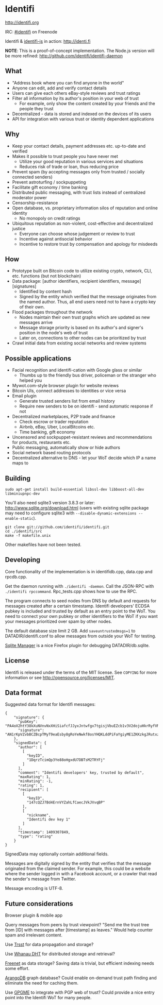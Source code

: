 Identifi
========

http://identifi.org

IRC: [#identifi](https://webchat.freenode.net/?channels=identifi&uio=d4) on Freenode

Identifi & [identifi-js](https://github.com/identifi/identifi-js) in action: http://identi.fi

**NOTE**: This is a proof-of-concept implementation. The Node.js version will be more refined: http://github.com/identifi/identifi-daemon

What
----
- "Address book where you can find anyone in the world"
- Anyone can edit, add and verify contact details
- Users can give each others eBay-style reviews and trust ratings
- Filter all information by its author's position in your web of trust
  - For example, only show the content created by your friends and the people they trust
- Decentralized - data is stored and indexed on the devices of its users
- API for integration with various trust or identity dependent applications

Why
---
- Keep your contact details, payment addresses etc. up-to-date and verified
- Makes it possible to trust people you have never met
  - Utilize your good reputation in various services and situations
  - Reduces risk of trade or loan, thus reducing price
- Prevent spam (by accepting messages only from trusted / socially connected senders)
- Prevent astroturfing / sockpuppeting
- Facilitate gift economy / time banking
- Distributed public messaging, with trust lists instead of centralized moderator power
- Censorship-resistance
- Open database, vs. proprietary information silos of reputation and online identity
  - No monopoly on credit ratings
- Ubiquitous reputation as non-violent, cost-effective and decentralized justice
  - Everyone can choose whose judgement or review to trust
  - Incentive against antisocial behavior
  - Incentive to restore trust by compensation and apology for misdeeds

How
---
- Prototype built on Bitcoin code to utilize existing crypto, network, CLI, etc. functions (but not blockchain)
- Data package: [author identifiers, recipient identifiers, message][signatures]
  - Identified by content hash
  - Signed by the entity which verified that the message originates from the named author. Thus, all end users need not to have a crypto key of their own.
- Flood packages throughout the network
  - Nodes maintain their own trust graphs which are updated as new messages arrive
  - Message storage priority is based on its author's and signer's position in the node's web of trust
  - Later on, connections to other nodes can be prioritized by trust
- Crawl initial data from existing social networks and review systems

Possible applications
---------------------
- Facial recognition and identifi-cation with Google glass or similar
  - Thumbs up to the friendly bus driver, policeman or the stranger who helped you
- Mywot.com-style browser plugin for website reviews
- Bitcoin UIs, connect addresses to identities or vice versa
- Email plugin
  - Generate trusted senders list from email history
  - Require new senders to be on identifi - send automatic response if not
- Decentralized marketplaces, P2P trade and finance
  - Check escrow or trader reputation
  - Airbnb, eBay, Uber, LocalBitcoins etc.
  - Time banking, gift economy
- Uncensored and sockpuppet-resistant reviews and recommendations for products, restaurants etc.
- Public messaging, automatically show or hide authors
- Social network based routing protocols
- Decentralized alternative to DNS - let your WoT decide which IP a name maps to

Building
--------

    sudo apt-get install build-essential libssl-dev libboost-all-dev libminiupnpc-dev

You'll also need sqlite3 version 3.8.3 or later: http://www.sqlite.org/download.html (users with existing sqlite package may need to configure sqlite3 with `--disable-dynamic-extensions --enable-static`).

    git clone git://github.com/identifi/identifi.git
    cd ./identifi/src
    make -f makefile.unix

Other makefiles have not been tested.

Developing
----------
Core functionality of the implementation is in identifidb.cpp, data.cpp and rpcdb.cpp.

Get the daemon running with `./identifi -daemon`. Call the JSON-RPC with `./identifi rpccommand`. Rpc_tests.cpp shows how to use the RPC.

The program connects to seed nodes from DNS by default and requests for messages created after a certain timestamp. Identifi developers' ECDSA pubkey is included and trusted by default as an entry point to the WoT. You need to connect your own pubkey or other identifiers to the WoT if you want your messages prioritized over spam by other nodes.

The default database size limit 2 GB. Add `saveuntrustedmsgs=1` to DATADIR/identifi.conf to allow messages from outside your WoT for testing.

[Sqlite Manager](https://addons.mozilla.org/en-US/firefox/addon/sqlite-manager/) is a nice Firefox plugin for debugging DATADIR/db.sqlite.

License
-------

Identifi is released under the terms of the MIT license. See `COPYING` for more information or see http://opensource.org/licenses/MIT.

Data format
-----------

Suggested data format for Identifi messages:

```
{
    "signature": {
      "pubKey": "PA4oX2htY38kXuNVnvNxXHiSiafcfJJyxJntwfgx7tgisjVbuEZcb1v3V2dojuHkrRyfVNu9Xi24nFcSPEdEvLeN",
      "signature": "AN1rKpVZvbBCZBcpTMyT9eaEsby8gRoYeNwkf8osYHQKLddPiFaYgiyME1ZKKzkgJRutxzQA5R6FLGCy5rJYWZZ67egTRnXot"
    },
    "signedData": {
      "author": [
        [
          "keyID",
          "1DqrzTcimQp3Ye88oHgxdU7DBTsM2TRYFj"
        ]
      ],
      "comment": "Identifi developers' key, trusted by default",
      "maxRating": 1,
      "minRating": -1,
      "rating": 1,
      "recipient": [
        [
          "keyID",
          "147cQZJ7Bd4ErnVYZahLfCaecJVkJVvqBP"
        ],
        [
          "nickname",
          "Identifi dev key 1"
        ]
      ],
      "timestamp": 1409307849,
      "type": "rating"
    }
}
```

SignedData may optionally contain additional fields.

Messages are digitally signed by the entity that verifies that the message originated from the claimed sender. For example, this could be a website where the sender logged in with a Facebook account, or a crawler that read the sender's message from Twitter.

Message encoding is UTF-8.


Future considerations
---------------------

Browser plugin & mobile app

Query messages from peers by trust viewpoint? "Send me the trust tree from [ID] with messages after [timestamp] as leaves." Would help counter spam and irrelevant content.

Use [Trsst](http://www.trsst.com) for data propagation and storage?

Use [Whanau DHT](http://pdos.csail.mit.edu/papers/whanau-nsdi10-abstract.html) for distributed storage and retrieval?

[Freenet](http://freenetproject.org) as data storage? Saving data is trivial, but efficient indexing needs some effort.

[ArangoDB](https://www.arangodb.org/) graph database? Could enable on-demand trust path finding and eliminate the need for caching them.

Use [GPGME](http://www.gnupg.org/related_software/gpgme) to integrate with PGP web of trust? Could provide a nice entry point into the Identifi WoT for many people.
